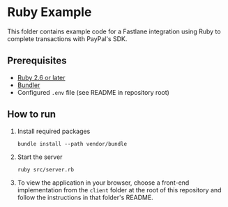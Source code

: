 # Ruby Example

This folder contains example code for a Fastlane integration using Ruby to complete transactions with PayPal's SDK.

## Prerequisites

- [Ruby 2.6 or later](https://www.ruby-lang.org/)
- [Bundler](https://bundler.io/)
- Configured `.env` file (see README in repository root)

## How to run

1. Install required packages
    ```
    bundle install --path vendor/bundle
    ```
2. Start the server
    ```
    ruby src/server.rb
    ```
3. To view the application in your browser, choose a front-end implementation from the `client` folder at the root of this repository and follow the instructions in that folder's README.
